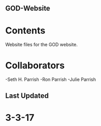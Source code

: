 ## GOD-Website

# Contents
Website files for the GOD website.

# Collaborators
  -Seth H. Parrish
  -Ron Parrish
  -Julie Parrish
  
## Last Updated
# 3-3-17
